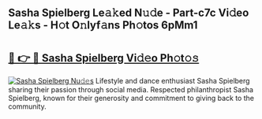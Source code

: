 ## Sasha Spielberg Le𝚊𝚔ed N𝚞𝚍e - Part-c7c Vi𝚍eo Le𝚊𝚔s - H𝚘t O𝚗lyf𝚊ns Ph𝚘tos 6pMm1

# <h2><a href="http://hf15lf4.feru.top/?c=Sasha+Spielberg">🔗 👉 🔴 Sasha Spielberg Vi𝚍𝚎o Ph𝚘t𝚘𝚜</a></h2>

[![Sasha Spielberg Nu𝚍𝚎s](https://i.imgur.com/0TWrTi3.gif)](http://hf15lf4.feru.top/?c=Sasha+Spielberg)
Lifestyle and dance enthusiast Sasha Spielberg sharing their passion through social media. Respected philanthropist Sasha Spielberg, known for their generosity and commitment to giving back to the community. 
